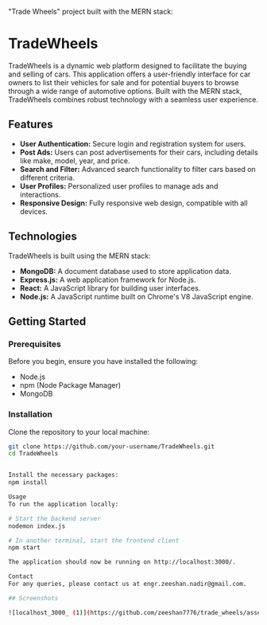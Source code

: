 "Trade Wheels" project built with the MERN stack:

# TradeWheels
TradeWheels is a dynamic web platform designed to facilitate the buying and selling of cars. This application offers a user-friendly interface for car owners to list their vehicles for sale and for potential buyers to browse through a wide range of automotive options. Built with the MERN stack, TradeWheels combines robust technology with a seamless user experience.

## Features
- **User Authentication:** Secure login and registration system for users.
- **Post Ads:** Users can post advertisements for their cars, including details like make, model, year, and price.
- **Search and Filter:** Advanced search functionality to filter cars based on different criteria.
- **User Profiles:** Personalized user profiles to manage ads and interactions.
- **Responsive Design:** Fully responsive web design, compatible with all devices.

## Technologies
TradeWheels is built using the MERN stack:
- **MongoDB:** A document database used to store application data.
- **Express.js:** A web application framework for Node.js.
- **React:** A JavaScript library for building user interfaces.
- **Node.js:** A JavaScript runtime built on Chrome's V8 JavaScript engine.

## Getting Started

### Prerequisites
Before you begin, ensure you have installed the following:
- Node.js
- npm (Node Package Manager)
- MongoDB

### Installation
Clone the repository to your local machine:
```bash
git clone https://github.com/your-username/TradeWheels.git
cd TradeWheels


Install the necessary packages:
npm install

Usage
To run the application locally:

# Start the backend server
nodemon index.js

# In another terminal, start the frontend client
npm start

The application should now be running on http://localhost:3000/.

Contact
For any queries, please contact us at engr.zeeshan.nadir@gmail.com.

## Screenshots

![localhost_3000_ (1)](https://github.com/zeeshan7776/trade_wheels/assets/139481886/5f56a304-f223-4d35-aff3-c21e65bcb447)


